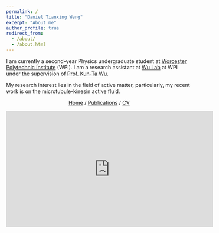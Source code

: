 ```yaml
---
permalink: /
title: "Daniel Tianxing Weng"
excerpt: "About me"
author_profile: true
redirect_from: 
  - /about/
  - /about.html
---
```


I am currently a second-year Physics undergraduate student at [Worcester Polytechnic Institute](https://www.wpi.edu/) (WPI).
I am a research assistant at [Wu Lab](https://wp.wpi.edu/kuntawu/) at WPI under the supervision of [Prof. Kun-Ta Wu](https://www.wpi.edu/people/faculty/kwu).

My research interest lies in the field of active matter, particularly, my recent work is on the microtubule-kinesin active fluid. 

<p style="text-align: center;"> 
  <a href="https://lehong-wang.github.io/">Home</a>
  /
  <a href="https://lehong-wang.github.io//publications/">Publications</a>
  /
  <a href="https://lehong-wang.github.io//files/Lehong_Wang_CV_Sep_2023.pdf">CV</a>
</p>



<iframe 
  width="560" height="315" 
  src="https://www.youtube.com/embed/Q5BHOogOOLo?autoplay=1&mute=1" 
  title="YouTube video player" 
  frameborder="0" 
  allow="accelerometer; autoplay; clipboard-write; encrypted-media; gyroscope; picture-in-picture; web-share" allowfullscreen>
</iframe>

